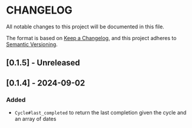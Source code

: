 # CHANGELOG

All notable changes to this project will be documented in this file.

The format is based on [Keep a Changelog](https://keepachangelog.com/en/1.1.0/),
and this project adheres to [Semantic Versioning](https://semver.org/spec/v2.0.0.html).

## [0.1.5] - Unreleased

## [0.1.4] - 2024-09-02

### Added

- `Cycle#last_completed` to return the last completion given the cycle and an array of dates
